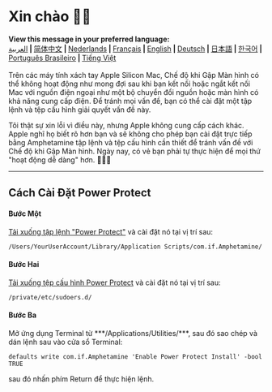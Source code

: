 # Xin chào 👋🏼
<b>View this message in your preferred language:</b><br><a href="https://x74353.github.io/Amphetamine-Power-Protect/Localized/PowerProtectInstall_Arabic.html">العربية</a><b> | </b><a href="https://x74353.github.io/Amphetamine-Power-Protect/Localized/PowerProtectInstall_ChineseSimplified.html">简体中文<a><b> | </b><a href="https://x74353.github.io/Amphetamine-Power-Protect/Localized/PowerProtectInstall_Dutch.html">Nederlands</a><b> | </b><a href="https://x74353.github.io/Amphetamine-Power-Protect/Localized/PowerProtectInstall_French.html">Français</a><b> | </b><a href="https://x74353.github.io/Amphetamine-Power-Protect/">English</a><b> | </b><a href="https://x74353.github.io/Amphetamine-Power-Protect/Localized/PowerProtectInstall_German.html">Deutsch</a><b> | </b><a href="https://x74353.github.io/Amphetamine-Power-Protect/Localized/PowerProtectInstall_Japanese.html">日本語</a><b> | </b><a href="https://x74353.github.io/Amphetamine-Power-Protect/Localized/PowerProtectInstall_Korean.html">한국어</a><b> | </b><a href="https://x74353.github.io/Amphetamine-Power-Protect/Localized/PowerProtectInstall_Portuguese.html">Português Brasileiro</a><b> | </b><a href="https://x74353.github.io/Amphetamine-Power-Protect/Localized/PowerProtectInstall_Vietnamese.html">Tiếng Việt</a>
<br><br>
Trên các máy tính xách tay Apple Silicon Mac, Chế độ khi Gập Màn hình có thể không hoạt động như mong đợi sau khi bạn kết nối hoặc ngắt kết nối Mac với nguồn điện ngoại như một bộ chuyển đổi nguồn hoặc màn hình có khả năng cung cấp điện. Để tránh mọi vấn đề, bạn có thể cài đặt một tập lệnh và tệp cấu hình giải quyết vấn đề này.

Tôi thật sự xin lỗi vì điều này, nhưng Apple không cung cấp cách khác. Apple nghĩ họ biết rõ hơn bạn và sẽ không cho phép bạn cài đặt trực tiếp bằng Amphetamine tập lệnh và tệp cấu hình cần thiết để tránh vấn đề với Chế độ khi Gập Màn hình. Ngày nay, có vẻ bạn phải tự thực hiện để mọi thứ "hoạt động dễ dàng" hơn. 🔨💪🏼

---

## Cách Cài Đặt Power Protect

<h4>Bước Một</h4>
<a href="https://raw.githubusercontent.com/x74353/Amphetamine/master/Files/PowerProtect_Script.zip">Tải xuống tập lệnh "Power Protect"</a> và cài đặt nó tại vị trí sau:<br>
   
```
/Users/YourUserAccount/Library/Application Scripts/com.if.Amphetamine/
```

<h4>Bước Hai</h4>
<a href="https://raw.githubusercontent.com/x74353/Amphetamine/master/Files/PowerProtect_Configuration.zip">Tải xuống tệp cấu hình Power Protect</a> và cài đặt nó tại vị trí sau:
   
```
/private/etc/sudoers.d/
```

<h4>Bước Ba</h4>
Mở ứng dụng Terminal từ ***/Applications/Utilities/***, sau đó sao chép và dán lệnh sau vào cửa sổ Terminal:

```
defaults write com.if.Amphetamine 'Enable Power Protect Install' -bool TRUE
```

sau đó nhấn phím Return để thực hiện lệnh.
